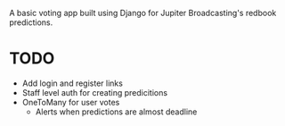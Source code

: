 A basic voting app built using Django for Jupiter Broadcasting's redbook predictions.

TODO
====

- Add login and register links
- Staff level auth for creating predicitions
- OneToMany for user votes
  - Alerts when predictions are almost deadline
